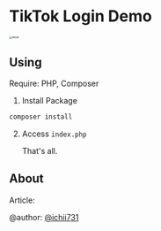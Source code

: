 # TikTok Login Demo

<img src="https://i.loli.net/2021/11/26/GfW97HQ4AzlkPx6.png" alt="tiktok" style="zoom:33%;" />



## Using

Require: PHP, Composer

1. Install Package

```bash
composer install
```

2. Access `index.php`

   That's all.

## About

Article: <Preparing>

@author: [@ichii731](https://twitter.com/ichii731)

